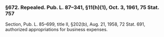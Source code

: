 ### §672. Repealed. Pub. L. 87–341, §11(h)(1), Oct. 3, 1961, 75 Stat. 757 ###

Section, Pub. L. 85–699, title II, §202(b), Aug. 21, 1958, 72 Stat. 691, authorized appropriations for business expenses.
